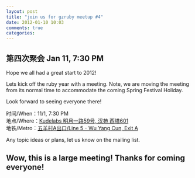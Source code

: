 ```yaml
---
layout: post
title: "join us for gzruby meetup #4"
date: 2012-01-10 10:03
comments: true
categories: 
---
```


## 第四次聚会  Jan 11, 7:30 PM

Hope we all had a great start to 2012!

Lets kick off the ruby year with a meeting. Note, we are moving the meeting from its normal time to accommodate the coming Spring Festival Holiday.

Look forward to seeing everyone there!

时间/When：11/1, 7:30 PM<br />
地点/Where：[Kudelabs 明月一路59号, 汉苑 西塔601](http://maps.google.com/maps/place?q=%E5%B9%BF%E5%B7%9E+%E6%98%8E%E6%9C%88%E4%B8%80%E8%B7%AF+%E6%B1%89%E8%8B%91&hl=en&ie=UTF8&cid=2763294127675392599)<br />
地铁/Metro：[五羊村A出口/Line 5 - Wu Yang Cun, Exit A](http://www.exploregz.com/metro/pedia/station/wuyangcun/)<br />

Any topic ideas or plans, let us know on the mailing list.

## Wow, this is a large meeting! Thanks for coming everyone!